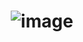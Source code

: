 # <p align="center"> ![image](https://github.com/ChrstphrChevalier/42Lausanne/assets/146819291/61fdf839-eb86-4838-b297-d60437c4918a) </p>
